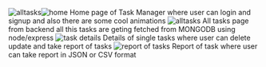 ![alltasks](https://github.com/user-attachments/assets/7b759fb1-1ea9-4b9a-b700-7772372f00fb)![home](https://github.com/user-attachments/assets/8abec16b-94b4-48c2-8696-1116ae7788d5)
Home page of Task Manager where user can login and signup and also there are some cool animations
![alltasks](https://github.com/user-attachments/assets/eae45a10-070c-4388-852b-2b9bd35b21d4)
All tasks page from backend all this tasks are geting fetched from MONGODB using node/express
![task details](https://github.com/user-attachments/assets/173d6551-6e3a-46ef-a58e-31ed6d494875)
Details of single tasks where user can delete update and take report of tasks
![report of tasks](https://github.com/user-attachments/assets/5c6062b3-0579-4a9a-aae5-d890a0aff765)
Report of task where user can take report in JSON or CSV format
